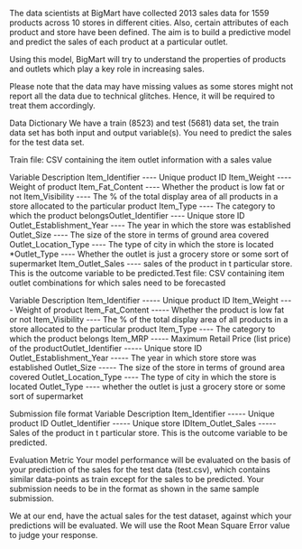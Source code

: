 The data scientists at BigMart have collected 2013 sales data for 1559 products across 10 stores in different cities. Also, certain attributes of each product and store have been defined. The aim is to build a predictive model and predict the sales of each product at a particular outlet.

Using this model, BigMart will try to understand the properties of products and outlets which play a key role in increasing sales.

Please note that the data may have missing values as some stores might not report all the data due to technical glitches. Hence, it will be required to treat them accordingly.

Data Dictionary
We have a train (8523) and test (5681) data set, the train data set has both input and output variable(s). You need to predict the sales for the test data set.

Train file:
CSV containing the item outlet information with a sales value

Variable Description
Item_Identifier ---- Unique product ID
Item_Weight ---- Weight of product
Item_Fat_Content ---- Whether the product is low fat or not
Item_Visibility ---- The % of the total display area of all products in a store allocated to the particular product
Item_Type ---- The category to which the product belongsOutlet_Identifier ---- Unique store ID
Outlet_Establishment_Year ---- The year in which the store was established
Outlet_Size ---- The size of the store in terms of ground area covered
Outlet_Location_Type ---- The type of city in which the store is located
*Outlet_Type ---- Whether the outlet is just a grocery store or some sort of supermarket
Item_Outlet_Sales ---- sales of the product in t particular store. This is the outcome variable to be predicted.Test file:
CSV containing item outlet combinations for which sales need to be forecasted

Variable Description
Item_Identifier ----- Unique product ID
Item_Weight ---- Weight of product
Item_Fat_Content ----- Whether the product is low fat or not
Item_Visibility ---- The % of the total display area of all products in a store allocated to the particular product
Item_Type ---- The category to which the product belongs
Item_MRP ----- Maximum Retail Price (list price) of the productOutlet_Identifier ----- Unique store ID
Outlet_Establishment_Year ----- The year in which store store was established
Outlet_Size ----- The size of the store in terms of ground area covered
Outlet_Location_Type ---- The type of city in which the store is located
Outlet_Type ---- whether the outlet is just a grocery store or some sort of supermarket

Submission file format
Variable Description
Item_Identifier ----- Unique product ID
Outlet_Identifier ----- Unique store IDItem_Outlet_Sales ----- Sales of the product in t particular store. This is the outcome variable to be predicted.

Evaluation Metric
Your model performance will be evaluated on the basis of your prediction of the sales for the test data (test.csv), which contains similar data-points as train except for the sales to be predicted. Your submission needs to be in the format as shown in the same sample submission.

We at our end, have the actual sales for the test dataset, against which your predictions will be evaluated. We will use the Root Mean Square Error value to judge your response.


